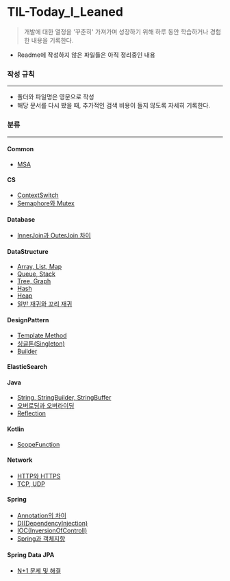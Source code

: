 # TIL-Today_I_Leaned

> 개발에 대한 열정을 '꾸준히' 가져가며 성장하기 위해 하루 동안 학습하거나 경험한 내용을 기록한다.

- Readme에 작성하지 않은 파일들은 아직 정리중인 내용
####
### 작성 규칙
***
- 폴더와 파일명은 영문으로 작성
- 해당 문서를 다시 봤을 때, 추가적인 검색 비용이 들지 않도록 자세히 기록한다.

### 분류
***
#### Common
- [MSA](https://github.com/kwj2435/TIL-Today_I_Leaned/blob/main/Common/MSA.md)
#### CS
- [ContextSwitch](https://github.com/kwj2435/TIL-Today_I_Leaned/blob/main/CS/ContextSwitch.md)
- [Semaphore와 Mutex](https://github.com/kwj2435/TIL-Today_I_Leaned/blob/main/CS/Semaphore%EC%99%80%20Mutex.md)
#### Database
- [InnerJoin과 OuterJoin 차이](https://github.com/kwj2435/TIL-Today_I_Leaned/blob/main/Database/InnerJoin%EA%B3%BC%20OuterJoin%20%EC%B0%A8%EC%9D%B4.md)
#### DataStructure
- [Array, List, Map](https://github.com/kwj2435/TIL-Today_I_Leaned/blob/main/DataStructure/Array%2C%20List%2C%20Map.md)
- [Queue, Stack](https://github.com/kwj2435/TIL-Today_I_Leaned/blob/main/DataStructure/Queue%2C%20Stack.md)
- [Tree, Graph](https://github.com/kwj2435/TIL-Today_I_Leaned/blob/main/DataStructure/Tree%2C%20Graph.md)
- [Hash](https://github.com/kwj2435/TIL-Today_I_Leaned/blob/main/DataStructure/Hash.md)
- [Heap](https://github.com/kwj2435/TIL-Today_I_Leaned/blob/main/DataStructure/Heap.md)
- [일반 재귀와 꼬리 재귀](https://github.com/kwj2435/TIL-Today_I_Leaned/blob/main/DataStructure/%EC%9D%BC%EB%B0%98%20%EC%9E%AC%EA%B7%80%EC%99%80%20%EA%BC%AC%EB%A6%AC%20%EC%9E%AC%EA%B7%80.md)
#### DesignPattern
- [Template Method](https://github.com/kwj2435/TIL-Today_I_Leaned/blob/main/DesignPattern/Template%20Method.md)
- [싱글톤(Singleton)](https://github.com/kwj2435/TIL-Today_I_Leaned/blob/main/DesignPattern/%EC%8B%B1%EA%B8%80%ED%86%A4(Singleton).md)
- [Builder](https://github.com/kwj2435/TIL-Today_I_Leaned/blob/main/DesignPattern/Builder.md)
#### ElasticSearch
#### Java
- [String, StringBuilder, StringBuffer](https://github.com/kwj2435/TIL-Today_I_Leaned/blob/main/Java/String%2C%20StringBuilder%2C%20StringBuffer.md)
- [오버로딩과 오버라이딩](https://github.com/kwj2435/TIL-Today_I_Leaned/blob/main/Java/%EC%98%A4%EB%B2%84%EB%A1%9C%EB%94%A9%EA%B3%BC%20%EC%98%A4%EB%B2%84%EB%9D%BC%EC%9D%B4%EB%94%A9.md)
- [Reflection](https://github.com/kwj2435/TIL-Today_I_Leaned/blob/main/Java/Reflection.md)
#### Kotlin
- [ScopeFunction](https://github.com/kwj2435/TIL-Today_I_Leaned/blob/main/Kotlin/ScopeFunction.md)
#### Network
- [HTTP와 HTTPS](https://github.com/kwj2435/TIL-Today_I_Leaned/blob/main/Network/HTTP%EC%99%80%20HTTPS.md)
- [TCP, UDP](https://github.com/kwj2435/TIL-Today_I_Leaned/blob/main/Network/TCP%2C%20UDP.md)
#### Spring
- [Annotation의 차이](https://github.com/kwj2435/TIL-Today_I_Leaned/blob/main/Spring/Annotation%EC%9D%98%20%EC%B0%A8%EC%9D%B4.md)
- [DI(DependencyInjection)](https://github.com/kwj2435/TIL-Today_I_Leaned/blob/main/Spring/DI(DependencyInjection).md)
- [IOC(InversionOfControll)](https://github.com/kwj2435/TIL-Today_I_Leaned/blob/main/Spring/IOC(InversionOfControll).md)
- [Spring과 객체지향](https://github.com/kwj2435/TIL-Today_I_Leaned/blob/main/Spring/Spring%EA%B3%BC%20%EA%B0%9D%EC%B2%B4%EC%A7%80%ED%96%A5.txt)
#### Spring Data JPA
- [N+1 문제 및 해결](https://github.com/kwj2435/TIL-Today_I_Leaned/blob/main/Spring%20Data%20JPA/N%2B1%20%EB%AC%B8%EC%A0%9C%20%EB%B0%8F%20%ED%95%B4%EA%B2%B0.md)



